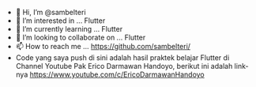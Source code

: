 - 👋 Hi, I’m @sambelteri
- 👀 I’m interested in ... Flutter
- 🌱 I’m currently learning ... Flutter
- 💞️ I’m looking to collaborate on ... Flutter
- 📫 How to reach me ... https://github.com/sambelteri/
- Code yang saya push di sini adalah hasil praktek belajar Flutter di Channel Youtube Pak Erico Darmawan Handoyo, berikut ini adalah link-nya https://www.youtube.com/c/EricoDarmawanHandoyo
<!---
sambelteri/sambelteri is a ✨ special ✨ repository because its `README.md` (this file) appears on your GitHub profile.
You can click the Preview link to take a look at your changes.
--->
